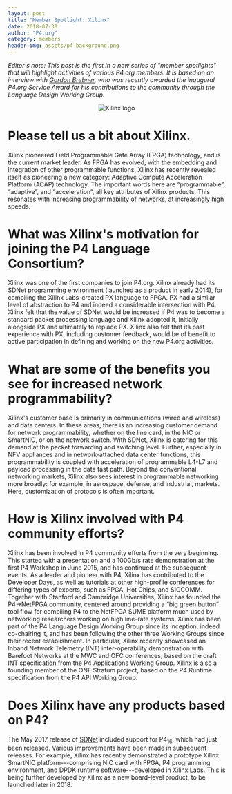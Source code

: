 ```yaml
---
layout: post
title: "Member Spotlight: Xilinx"
date: 2018-07-30
author: "P4.org"
category: members
header-img: assets/p4-background.png
---
```


*Editor's note: This post is the first in a new series of "member
spotlights" that will highlight activities of various P4.org
members. It is based on an interview with [Gordon
Brebner](https://www.cs.jhu.edu/~xinjin/), who was recently awarded
the inaugural P4.org Service Award for his contributions to the
community through the Language Design Working Group.*

<center><img alt="Xilinx logo" src="{{ site.baseurl }}/assets/exilinx-logo.png" /></center>

        
# Please tell us a bit about Xilinx.

Xilinx pioneered Field Programmable Gate Array (FPGA) technology, and
is the current market leader. As FPGA has evolved, with the embedding
and integration of other programmable functions, Xilinx has recently
revealed itself as pioneering a new category: Adaptive Compute
Acceleration Platform (ACAP) technology. The important words here are
“programmable”, “adaptive”, and “acceleration”, all key attributes of
Xilinx products. This resonates with increasing programmability of
networks, at increasingly high speeds.

# What was Xilinx's motivation for joining the P4 Language Consortium?
    
Xilinx was one of the first companies to join P4.org. Xilinx already
had its SDNet programming environment (launched as a product in early
2014), for compiling the Xilinx Labs-created PX language to FPGA. PX
had a similar level of abstraction to P4 and indeed a considerable
intersection with P4. Xilinx felt that the value of SDNet would be
increased if P4 was to become a standard packet processing language
and Xilinx adopted it, initially alongside PX and ultimately to
replace PX. Xilinx also felt that its past experience with PX,
including customer feedback, would be of benefit to active
participation in defining and working on the new P4.org activities.

# What are some of the benefits you see for increased network programmability?

Xilinx's customer base is primarily in communications (wired and
wireless) and data centers. In these areas, there is an increasing
customer demand for network programmability, whether on the line card,
in the NIC or SmartNIC, or on the network switch.  With SDNet, Xilinx
is catering for this demand at the packet forwarding and switching
level. Further, especially in NFV appliances and in network-attached
data center functions, this programmability is coupled with
acceleration of programmable L4-L7 and payload processing in the data
fast path.  Beyond the conventional networking markets, Xilinx also
sees interest in programmable networking more broadly: for example, in
aerospace, defense, and industrial, markets.  Here, customization of
protocols is often important.

# How is Xilinx involved with P4 community efforts?

Xilinx has been involved in P4 community efforts from the very
beginning.  This started with a presentation and a 100Gb/s rate
demonstration at the first P4 Workshop in June 2015, and has continued
at the subsequent events. As a leader and pioneer with P4, Xilinx has
contributed to the Developer Days, as well as tutorials at other
high-profile conferences for differing types of experts, such as FPGA,
Hot Chips, and SIGCOMM. Together with Stanford and Cambridge
Universities, Xilinx has founded the P4->NetFPGA community, centered
around providing a “big green button” tool flow for compiling P4 to
the NetFPGA SUME platform much used by networking researchers working
on high line-rate systems.  Xilinx has been part of the P4 Language
Design Working Group since its inception, indeed co-chairing it, and
has been following the other three Working Groups since their recent
establishment.  In particular, Xilinx recently showcased an Inband
Network Telemetry (INT) inter-operability demonstration with Barefoot
Networks at the MWC and OFC conferences, based on the draft INT
specification from the P4 Applications Working Group.  Xilinx is also
a founding member of the ONF Stratum project, based on the P4 Runtime
specification from the P4 API Working Group.

# Does Xilinx have any products based on P4?

The May 2017 release of [SDNet](www.xilinx.com/sdnet) included support
for P4<sub>16</sub>, which had just been released. Various
improvements have been made in subsequent releases.  For example,
Xilinx has recently demonstrated a prototype Xilinx SmartNIC
platform---comprising NIC card with FPGA, P4 programming environment,
and DPDK runtime software---developed in Xilinx Labs. This is being
further developed by Xilinx as a new board-level product, to be
launched later in 2018.
 

